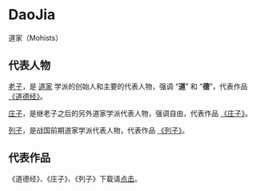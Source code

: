 # DaoJia

道家（Mohists）

## 代表人物

[老子](https://baike.baidu.com/item/%E8%80%81%E5%AD%90/5448)，是 [道家](https://baike.baidu.com/item/%E9%81%93%E5%AE%B6/131309) 学派的创始人和主要的代表人物，强调 “**道**” 和 “**德**”，代表作品[《道德经》](https://baike.baidu.com/item/%E9%81%93%E5%BE%B7%E7%BB%8F)。

[庄子](https://baike.baidu.com/item/%E5%BA%84%E5%AD%90/8074)，是继老子之后的另外道家学派代表人物，强调自由，代表作品 [《庄子》](https://baike.baidu.com/item/%E5%BA%84%E5%AD%90/2451694)。

[列子](https://baike.baidu.com/item/%E5%88%97%E5%AD%90/190377)，是战国前期道家学派代表人物，代表作品 [《列子》](https://baike.baidu.com/item/%E5%88%97%E5%AD%90/13826028)。

## 代表作品

《道德经》、《庄子》、《列子》下载请[点击](https://github.com/Chinese-Traditional-Culture/DaoJia/releases)。
